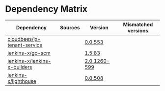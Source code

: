 # Dependency Matrix

Dependency | Sources | Version | Mismatched versions
---------- | ------- | ------- | -------------------
[cloudbees/jx-tenant-service](https://github.com/cloudbees/jx-tenant-service) |  | [0.0.553](https://github.com/cloudbees/jx-tenant-service/releases/tag/v0.0.553) | 
[jenkins-x/go-scm](https://github.com/jenkins-x/go-scm) |  | [1.5.83]() | 
[jenkins-x/jenkins-x-builders](https://github.com/jenkins-x/jenkins-x-builders) |  | [2.0.1260-599]() | 
[jenkins-x/lighthouse](https://github.com/jenkins-x/lighthouse) |  | [0.0.508]() | 
